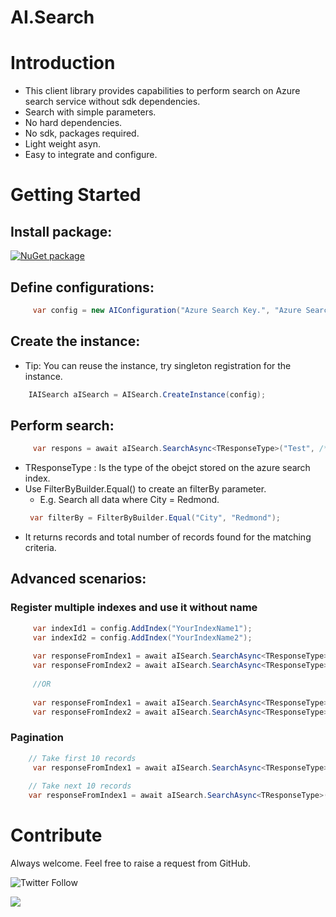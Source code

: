 
# AI.Search

# Introduction 
- This client library provides capabilities to perform search on Azure search service without sdk dependencies.
- Search with simple parameters.
- No hard dependencies.
- No sdk, packages required. 
- Light weight asyn.
- Easy to integrate and configure.

# Getting Started
## Install package: 
[![NuGet package](https://img.shields.io/nuget/v/AI.Search.svg)](https://www.nuget.org/packages/AI.Search)

## Define configurations:

```cs
     var config = new AIConfiguration("Azure Search Key.", "Azure Search URL e.g. https://xxxx.xxxx.xxx.xxx</param>");
```

## Create the instance:
- Tip: You can reuse the instance, try singleton registration for the instance.

```cs    
    IAISearch aISearch = AISearch.CreateInstance(config);
```

## Perform search:

```cs    
     var respons = await aISearch.SearchAsync<TResponseType>("Test", /*Optional Filter if any*/ filterBy, /*PageSize*/ 10, /*Skip*/ 0, "YourIndexName");
```
- TResponseType : Is the type of the obejct stored on the azure search index.
- Use FilterByBuilder.Equal() to create an filterBy parameter.
   - E.g. Search all data where City = Redmond.
   ```cs
    var filterBy = FilterByBuilder.Equal("City", "Redmond");
    ```
 - It returns records and total number of records found for the matching criteria.   
  
## Advanced scenarios: 
### Register multiple indexes and use it without name 

```cs 
     var indexId1 = config.AddIndex("YourIndexName1");
     var indexId2 = config.AddIndex("YourIndexName2");
     
     var responseFromIndex1 = await aISearch.SearchAsync<TResponseType>("Test", /*Optional Filter if any*/ filterBy, /*PageSize*/ 10, /*Skip*/ 0, indexId1);
     var responseFromIndex2 = await aISearch.SearchAsync<TResponseType>("Test", /*Optional Filter if any*/ filterBy, /*PageSize*/ 10, /*Skip*/ 0, indexId2);
     
     //OR
     
     var responseFromIndex1 = await aISearch.SearchAsync<TResponseType>("Test", /*Optional Filter if any*/ filterBy, /*PageSize*/ 10, /*Skip*/ 0, "YourIndexName1");
     var responseFromIndex2 = await aISearch.SearchAsync<TResponseType>("Test", /*Optional Filter if any*/ filterBy, /*PageSize*/ 10, /*Skip*/ 0, "YourIndexName2");
```
### Pagination

```cs     
    // Take first 10 records     
     var responseFromIndex1 = await aISearch.SearchAsync<TResponseType>("Test", /*Optional Filter if any*/ filterBy, /*PageSize*/ 10, /*Skip*/ 0, "YourIndexName1");\
     
    // Take next 10 records     
    var responseFromIndex1 = await aISearch.SearchAsync<TResponseType>("Test", /*Optional Filter if any*/ filterBy, /*PageSize*/ 10, /*Skip*/ 10, "YourIndexName1");
```

# Contribute
Always welcome. Feel free to raise a request from GitHub.

![Twitter Follow](https://img.shields.io/twitter/follow/AnkitVarmait.svg?label=Follow%20@AnkitVarmait)

 <a href="https://www.linkedin.com/in/ankitvarma">
    <img src="https://img.shields.io/badge/linkedin-%230077B5.svg?&style=for-the-badge&logo=linkedin&logoColor=white" />
 </a>
